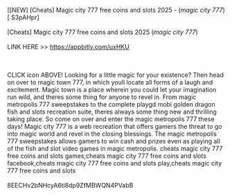 [[NEW] [Cheats] Magic city 777 free coins and slots 2025 - (*magic city 777*) [ S3pAHpr]
<br>
<br>[Cheats] Magic city 777 free coins and slots 2025 (*magic city 777*)
<br>
<br>LINK HERE >> https://appbitly.com/uxHKU

<br>
<br>CLICK   icon ABOVE! Looking for a little magic for your existence? Then head on over to magic town 777, in which youll locate all forms of a laugh and excitement.  Magic town is a place wherein you could let your imagination run wild, and theres some thing for anyone to revel in.  From magic metropolis 777 sweepstakes to the complete playgd mobi golden dragon fish and slots recreation suite, theres always some thing new and thrilling taking place.  So come on over and enter the magic metropolis 777 these days! Magic city 777 is a web recreation that offers gamers the threat to go into magic world and revel in the closing blessings.  The magic metropolis 777 sweepstakes allows gamers to win cash and prizes even as playing all of the fish and slot video games in magic metropolis.  cheats magic city 777 free coins and slots games,cheats magic city 777 free coins and slots facebook,cheats magic city 777 free coins and slots play,cheats magic city 777 free coins and slots
<br>
<br>8EECHv2bNHcyA6ti8dp9ZfMBWQN4PVabB
<br>
